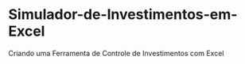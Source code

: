# Simulador-de-Investimentos-em-Excel
Criando uma Ferramenta de Controle de Investimentos com Excel
